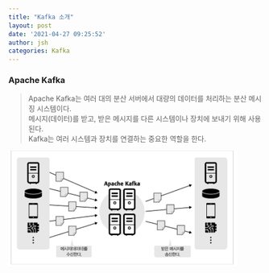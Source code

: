 ```yaml
---
title: "Kafka 소개"
layout: post
date: '2021-04-27 09:25:52'
author: jsh
categories: Kafka
---
```


### Apache Kafka

> Apache Kafka는 여러 대의 분산 서버에서 대량의 데이터를 처리하는 분산 메시징 시스템이다.   
> 메시지(데이터)를 받고, 받은 메시지를 다른 시스템이나 장치에 보내기 위해 사용된다.   
> Kafka는 여러 시스템과 장치를 연결하는 중요한 역할을 한다.

![/assets/1.apache-kafka.png](/assets/1.apache-kafka.png)


